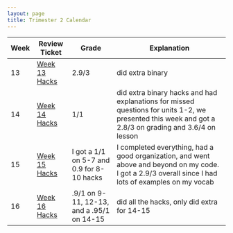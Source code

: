 ```yaml
---
layout: page
title: Trimester 2 Calendar
---
```


| Week |   Review Ticket  |  Grade     | Explanation |
| ---- | ---------------- | ---------- | ----------- |
|   13  | <a href="https://github.com/kayleehou/myproject/issues/23#issue-1454030965" rel="nofollow">Week 13 Hacks</a> |  2.9/3  | did extra binary |
|   14  | <a href="https://github.com/kayleehou/myproject/issues/24#issue-1472003729" rel="nofollow">Week 14 Hacks</a> |  1/1 | did extra binary hacks and had explanations for missed questions for units 1-2, we presented this week and got a 2.8/3 on grading and 3.6/4 on lesson |
|   15  | <a href="https://github.com/kayleehou/myproject/issues/25#issue-1482525820" rel="nofollow">Week 15 Hacks</a> | I got a 1/1 on 5-7 and 0.9 for 8-10 hacks | I completed everything, had a good organization, and went above and beyond on my code. I got a 2.9/3 overall since I had lots of examples on my vocab |
|   16  |  <a href="https://github.com/kayleehou/myproject/issues/26#issue-1499093849" rel="nofollow">Week 16 Hacks</a> | .9/1 on 9-11, 12-13, and a .95/1 on 14-15 | did all the hacks, only did extra for 14-15 |
